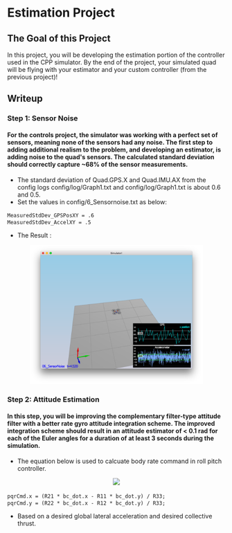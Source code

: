 # Estimation Project #

## The Goal of this Project ##

In this project, you will be developing the estimation portion of the controller used in the CPP simulator. By the end of the project, your simulated quad will be flying with your estimator and your custom controller (from the previous project)!

## Writeup ##

### Step 1: Sensor Noise ###
#### For the controls project, the simulator was working with a perfect set of sensors, meaning none of the sensors had any noise. The first step to adding additional realism to the problem, and developing an estimator, is adding noise to the quad's sensors. The calculated standard deviation should correctly capture ~68% of the sensor measurements. ####

- The standard deviation of Quad.GPS.X and  Quad.IMU.AX from the config logs config/log/Graph1.txt and config/log/Graph1.txt is about 0.6 and 0.5.
- Set the values in config/6_Sensornoise.txt as below:
```
MeasuredStdDev_GPSPosXY = .6
MeasuredStdDev_AccelXY = .5
```
- The Result :
<p align="center">
<img src="images/FCNDEP01.png" width="400"/>
</p>

### Step 2: Attitude Estimation ###
####  In this step, you will be improving the complementary filter-type attitude filter with a better rate gyro attitude integration scheme. The improved integration scheme should result in an attitude estimator of < 0.1 rad for each of the Euler angles for a duration of at least 3 seconds during the simulation.  ####

- The equation below is used to calcuate body rate command in roll pitch controller.
<p align="center">
<img src="images/FCND02.png" width="400"/>
</p>

```
pqrCmd.x = (R21 * bc_dot.x - R11 * bc_dot.y) / R33;
pqrCmd.y = (R22 * bc_dot.x - R12 * bc_dot.y) / R33;

```
- Based on a desired global lateral acceleration and desired collective thrust.
